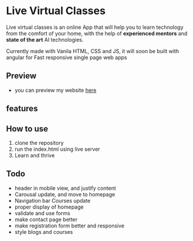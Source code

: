 # Live Virtual Classes
Live virtual classes is an online App that will help you to learn technology from the comfort of your home, with the help of **experienced mentors** and **state of the art** AI technologies.

Currently made with Vanila HTML, CSS and JS, it will soon be built with angular for Fast responsive single page web apps

## Preview
- you can preview my website [here](https://keshav2311.github.io/lvc-project1/)

## features 


## How to use 
1. clone the repository
2. run the index.html using live server
3. Learn and thrive

## Todo 
- header in mobile view, and justify content
- Carousal update, and move to homepage
- Navigation bar Courses update
- proper display of homepage
- validate and use forms
- make contact page better
- make registration form better and responsive
- style blogs and courses